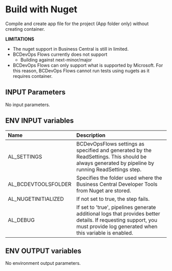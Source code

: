 # Build with Nuget

Compile and create app file for the project (App folder only) without creating container.

**LIMITATIONS**
- The nuget support in Business Central is still in limited.
- BCDevOps Flows currently does not support
  - Building against next-minor/major
- BCDevOps Flows can only support what is supported by Microsoft. For this reason, BCDevOps Flows cannot run tests using nugets as it requires container.

## INPUT Parameters

No input parameters.

## ENV INPUT variables

| Name                  | Description |
| :--                   | :-- |
| AL_SETTINGS           | BCDevOpsFlows settings as specified and generated by the ReadSettings. This should be always generated by pipeline by running ReadSettings step. |
| AL_BCDEVTOOLSFOLDER   | Specifies the folder used where the Business Central Developer Tools from Nuget are stored.   |
| AL_NUGETINITIALIZED   | If not set to true, the step fails. |
| AL_DEBUG | If set to 'true', pipelines generate additional logs that provides better details. If requesting support, you must provide log generated when this variable is enabled. |

## ENV OUTPUT variables

No environment output parameters.
